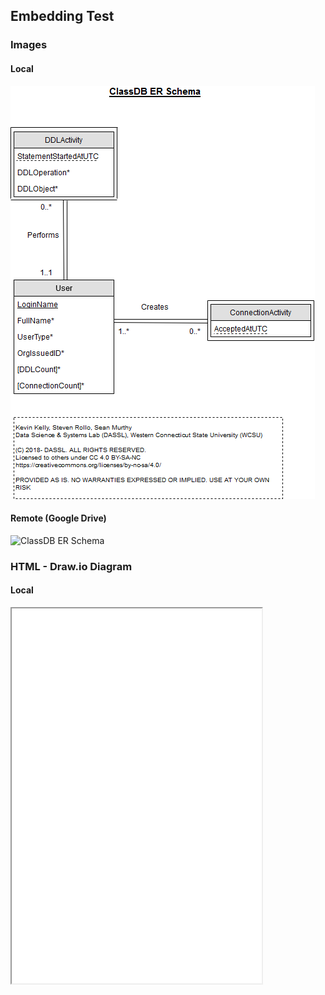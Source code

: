 ## Embedding Test

### Images

#### Local
<img src="ER-Schema.png" alt="ClassDB ER Schema" class="inline"/>

#### Remote (Google Drive)
<img src="https://lh6.googleusercontent.com/-uHD4lAOajAT--bV2hL7h0ZcwtO_bRjazbFZ7OQSerlZRk89ovkSjQiKvelvr7ERwP-2NRqZWcy91qeNjziy=w2560-h968" alt="ClassDB ER Schema" class="inline"/>

### HTML - Draw.io Diagram

#### Local
<iframe src="ER-Schema.html" width=400 height=600></iframe>
